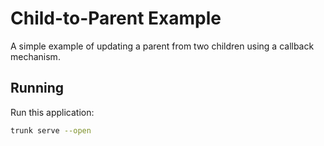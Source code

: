 # Child-to-Parent Example

A simple example of updating a parent from two children using a callback mechanism.

## Running

Run this application:

```bash
trunk serve --open
```
